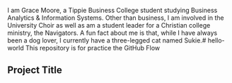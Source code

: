 I am Grace Moore, a Tippie Business College student studying Business Analytics & Information Systems. Other than business, I am involved in the University Choir as well as am a student leader for a Christian college ministry, the Navigators. A fun fact about me is that, while I have always been a dog lover, I currently have a three-legged cat named Sukie.# hello-world
This repository is for practice the GitHub Flow
## Project Title

